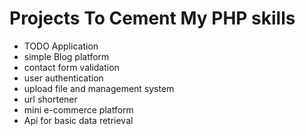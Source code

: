 # Projects To Cement My PHP skills

- TODO Application
- simple Blog platform
- contact form validation
- user authentication
- upload file and management system
- url shortener
- mini e-commerce platform
- Api for basic data retrieval




